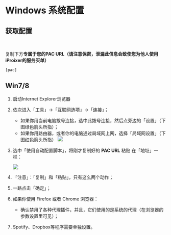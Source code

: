 # Windows 系统配置

## 获取配置

​	

复制下方**专属于您的PAC URL（请注意保密，泄漏此信息会致使您为他人使用iProixer的服务买单）**

```bash
[pac]
```

## Win7/8

1. 启动Internet Explorer浏览器

2. 依次进入「工具」->「互联网选项」->「连接」；

   - 如果你用当前电脑拨号连接，选中此拨号连接，然后点旁边的「设置」（下图绿色箭头所指）；
   - 如果你用路由器，或者你的电脑通过局域网上网，选择「局域网设置」（下图红色箭头所指）
     ![](https://o28kuwk5g.qnssl.com/upload/images/win/1.jpg-mid)

3. 选中「使用自动配置脚本」，将刚才复制好的 **PAC URL** 粘贴 在「地址」一栏：

   ![](https://o28kuwk5g.qnssl.com/upload/images/win/2.jpg-mid)

4. 「注意」：「复制」和「粘贴」，只有这么两个动作；

5. 一路点击「确定」；

6. 如果你使用 Firefox 或者 Chrome 浏览器：

   - 确认禁用了各种代理插件，并且，它们使用的是系统的代理（在浏览器的参数设置里可见）；

7. Spotify、Dropbox等程序需要单独设置。

